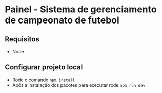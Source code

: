 # Painel - Sistema de gerenciamento de campeonato de futebol

## Requisitos
- Node

## Configurar projeto local
- Rode o comando `npm install`
- Após a instalação dos pacotes para executar rode `npm run dev`